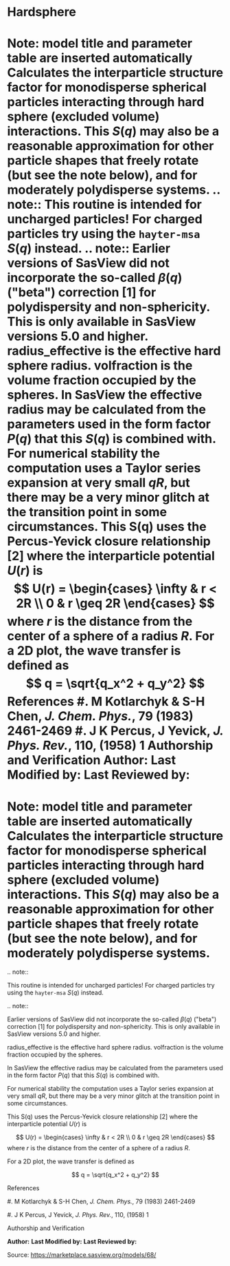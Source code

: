 # Hardsphere

# Note: model title and parameter table are inserted automatically Calculates the interparticle structure factor for monodisperse spherical particles interacting through hard sphere (excluded volume) interactions. This $S(q)$ may also be a reasonable approximation for other particle shapes that freely rotate (but see the note below), and for moderately polydisperse systems. .. note:: This routine is intended for uncharged particles! For charged    particles try using the `hayter-msa` $S(q)$ instead. .. note:: Earlier versions of SasView did not incorporate the so-called    $\beta(q)$ ("beta") correction [1] for polydispersity and non-sphericity.    This is only available in SasView versions 5.0 and higher. radius_effective is the effective hard sphere radius. volfraction is the volume fraction occupied by the spheres. In SasView the effective radius may be calculated from the parameters used in the form factor $P(q)$ that this $S(q)$ is combined with. For numerical stability the computation uses a Taylor series expansion at very small $qR$, but there may be a very minor glitch at the transition point in some circumstances. This S(q) uses the Percus-Yevick closure relationship [2] where the interparticle potential $U(r)$ is $$  U(r) = \begin{cases} \infty & r < 2R \\ 0 & r \geq 2R \end{cases} $$ where $r$ is the distance from the center of a sphere of a radius $R$. For a 2D plot, the wave transfer is defined as $$  q = \sqrt{q_x^2 + q_y^2} $$ References #.  M Kotlarchyk & S-H Chen, *J. Chem. Phys.*, 79 (1983) 2461-2469 #.  J K Percus, J Yevick, *J. Phys. Rev.*, 110, (1958) 1 Authorship and Verification **Author:** **Last Modified by:** **Last Reviewed by:**

# Note: model title and parameter table are inserted automatically Calculates the interparticle structure factor for monodisperse spherical particles interacting through hard sphere (excluded volume) interactions. This $S(q)$ may also be a reasonable approximation for other particle shapes that freely rotate (but see the note below), and for moderately polydisperse systems.

.. note::

This routine is intended for uncharged particles! For charged    particles try using the `hayter-msa` $S(q)$ instead.

.. note::

Earlier versions of SasView did not incorporate the so-called    $\beta(q)$ ("beta") correction [1] for polydispersity and non-sphericity.    This is only available in SasView versions 5.0 and higher.

radius_effective is the effective hard sphere radius. volfraction is the volume fraction occupied by the spheres.

In SasView the effective radius may be calculated from the parameters used in the form factor $P(q)$ that this $S(q)$ is combined with.

For numerical stability the computation uses a Taylor series expansion at very small $qR$, but there may be a very minor glitch at the transition point in some circumstances.

This S(q) uses the Percus-Yevick closure relationship [2] where the interparticle potential $U(r)$ is

$$  U(r) = \begin{cases} \infty & r < 2R \\ 0 & r \geq 2R \end{cases} $$ where $r$ is the distance from the center of a sphere of a radius $R$.

For a 2D plot, the wave transfer is defined as

$$  q = \sqrt{q_x^2 + q_y^2} $$

References

#.  M Kotlarchyk & S-H Chen, *J. Chem. Phys.*, 79 (1983) 2461-2469

#.  J K Percus, J Yevick, *J. Phys. Rev.*, 110, (1958) 1

Authorship and Verification

**Author:** **Last Modified by:** **Last Reviewed by:**

Source: https://marketplace.sasview.org/models/68/
